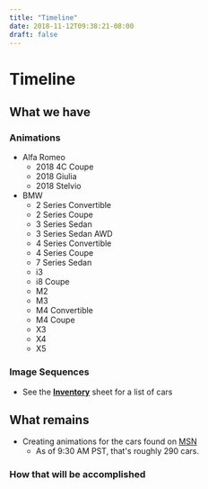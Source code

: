 ```yaml
---
title: "Timeline"
date: 2018-11-12T09:38:21-08:00
draft: false
---
```


# Timeline

## What we have
### Animations
- Alfa Romeo
    + 2018 4C Coupe
    + 2018 Giulia
    + 2018 Stelvio
- BMW
    + 2 Series Convertible
    + 2 Series Coupe
    + 3 Series Sedan
    + 3 Series Sedan AWD
    + 4 Series Convertible
    + 4 Series Coupe
    + 7 Series Sedan
    + i3
    + i8 Coupe
    + M2
    + M3
    + M4 Convertible
    + M4 Coupe
    + X3
    + X4
    + X5

### Image Sequences
- See the [__Inventory__][inv] sheet for a list of cars

[inv]: https://docs.google.com/spreadsheets/d/139Hq4JzrIeMPKJYtex5wQi0yTHT_B-O1w3b2KNmeM4k/edit?usp=sharing

## What remains
- Creating animations for the cars found on [MSN](https://msn.com)
    + As of 9:30 AM PST, that's roughly 290 cars.

### How that will be accomplished

